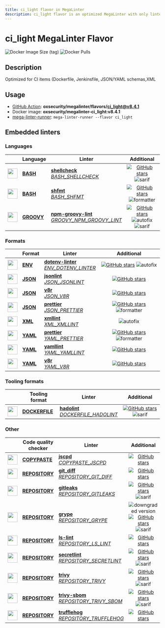 ```yaml
---
title: ci_light flavor in MegaLinter
description: ci_light flavor is an optimized MegaLinter with only linters related to ci_light projects
---
```

# ci_light MegaLinter Flavor

![Docker Image Size (tag)](https://img.shields.io/docker/image-size/oxsecurity/megalinter-ci_light/v8.4.1)
![Docker Pulls](https://img.shields.io/docker/pulls/oxsecurity/megalinter-ci_light)

## Description

Optimized for CI items (Dockerfile, Jenkinsfile, JSON/YAML schemas,XML

## Usage

- [GitHub Action](https://megalinter.io/8.4.1/installation/#github-action): **oxsecurity/megalinter/flavors/ci_light@v8.4.1**
- Docker image: **oxsecurity/megalinter-ci_light:v8.4.1**
- [mega-linter-runner](https://megalinter.io/8.4.1/mega-linter-runner/): `mega-linter-runner --flavor ci_light`

## Embedded linters

### Languages

|                                                                             <!-- -->                                                                             | Language                                                      | Linter                                                                                                                                                                                 |                                                                                                                     Additional                                                                                                                      |
|:----------------------------------------------------------------------------------------------------------------------------------------------------------------:|---------------------------------------------------------------|----------------------------------------------------------------------------------------------------------------------------------------------------------------------------------------|:---------------------------------------------------------------------------------------------------------------------------------------------------------------------------------------------------------------------------------------------------:|
|  <img src="https://github.com/oxsecurity/megalinter/raw/main/docs/assets/icons/bash.ico" alt="" height="32px" class="megalinter-icon"></a> <!-- linter-icon -->  | [**BASH**](https://megalinter.io/8.4.1/descriptors/bash/)     | [**shellcheck**](https://megalinter.io/8.4.1/descriptors/bash_shellcheck/)<br/>[_BASH_SHELLCHECK_](https://megalinter.io/8.4.1/descriptors/bash_shellcheck/)                           |                                [![GitHub stars](https://img.shields.io/github/stars/koalaman/shellcheck?cacheSeconds=3600)](https://github.com/koalaman/shellcheck) ![sarif](https://shields.io/badge/-SARIF-orange)                                |
|  <img src="https://github.com/oxsecurity/megalinter/raw/main/docs/assets/icons/bash.ico" alt="" height="32px" class="megalinter-icon"></a> <!-- linter-icon -->  | [**BASH**](https://megalinter.io/8.4.1/descriptors/bash/)     | [**shfmt**](https://megalinter.io/8.4.1/descriptors/bash_shfmt/)<br/>[_BASH_SHFMT_](https://megalinter.io/8.4.1/descriptors/bash_shfmt/)                                               |                                        [![GitHub stars](https://img.shields.io/github/stars/mvdan/sh?cacheSeconds=3600)](https://github.com/mvdan/sh) ![formatter](https://shields.io/badge/-format-yellow)                                         |
| <img src="https://github.com/oxsecurity/megalinter/raw/main/docs/assets/icons/groovy.ico" alt="" height="32px" class="megalinter-icon"></a> <!-- linter-icon --> | [**GROOVY**](https://megalinter.io/8.4.1/descriptors/groovy/) | [**npm-groovy-lint**](https://megalinter.io/8.4.1/descriptors/groovy_npm_groovy_lint/)<br/>[_GROOVY_NPM_GROOVY_LINT_](https://megalinter.io/8.4.1/descriptors/groovy_npm_groovy_lint/) | [![GitHub stars](https://img.shields.io/github/stars/nvuillam/npm-groovy-lint?cacheSeconds=3600)](https://github.com/nvuillam/npm-groovy-lint) ![autofix](https://shields.io/badge/-autofix-green) ![sarif](https://shields.io/badge/-SARIF-orange) |

### Formats

|                                                                            <!-- -->                                                                            | Format                                                    | Linter                                                                                                                                                                |                                                                                                Additional                                                                                                |
|:--------------------------------------------------------------------------------------------------------------------------------------------------------------:|-----------------------------------------------------------|-----------------------------------------------------------------------------------------------------------------------------------------------------------------------|:--------------------------------------------------------------------------------------------------------------------------------------------------------------------------------------------------------:|
| <img src="https://github.com/oxsecurity/megalinter/raw/main/docs/assets/icons/env.ico" alt="" height="32px" class="megalinter-icon"></a> <!-- linter-icon -->  | [**ENV**](https://megalinter.io/8.4.1/descriptors/env/)   | [**dotenv-linter**](https://megalinter.io/8.4.1/descriptors/env_dotenv_linter/)<br/>[_ENV_DOTENV_LINTER_](https://megalinter.io/8.4.1/descriptors/env_dotenv_linter/) | [![GitHub stars](https://img.shields.io/github/stars/dotenv-linter/dotenv-linter?cacheSeconds=3600)](https://github.com/dotenv-linter/dotenv-linter) ![autofix](https://shields.io/badge/-autofix-green) |
| <img src="https://github.com/oxsecurity/megalinter/raw/main/docs/assets/icons/json.ico" alt="" height="32px" class="megalinter-icon"></a> <!-- linter-icon --> | [**JSON**](https://megalinter.io/8.4.1/descriptors/json/) | [**jsonlint**](https://megalinter.io/8.4.1/descriptors/json_jsonlint/)<br/>[_JSON_JSONLINT_](https://megalinter.io/8.4.1/descriptors/json_jsonlint/)                  |                                      [![GitHub stars](https://img.shields.io/github/stars/prantlf/jsonlint?cacheSeconds=3600)](https://github.com/prantlf/jsonlint)                                      |
| <img src="https://github.com/oxsecurity/megalinter/raw/main/docs/assets/icons/json.ico" alt="" height="32px" class="megalinter-icon"></a> <!-- linter-icon --> | [**JSON**](https://megalinter.io/8.4.1/descriptors/json/) | [**v8r**](https://megalinter.io/8.4.1/descriptors/json_v8r/)<br/>[_JSON_V8R_](https://megalinter.io/8.4.1/descriptors/json_v8r/)                                      |                                          [![GitHub stars](https://img.shields.io/github/stars/chris48s/v8r?cacheSeconds=3600)](https://github.com/chris48s/v8r)                                          |
| <img src="https://github.com/oxsecurity/megalinter/raw/main/docs/assets/icons/json.ico" alt="" height="32px" class="megalinter-icon"></a> <!-- linter-icon --> | [**JSON**](https://megalinter.io/8.4.1/descriptors/json/) | [**prettier**](https://megalinter.io/8.4.1/descriptors/json_prettier/)<br/>[_JSON_PRETTIER_](https://megalinter.io/8.4.1/descriptors/json_prettier/)                  |          [![GitHub stars](https://img.shields.io/github/stars/prettier/prettier?cacheSeconds=3600)](https://github.com/prettier/prettier) ![formatter](https://shields.io/badge/-format-yellow)          |
| <img src="https://github.com/oxsecurity/megalinter/raw/main/docs/assets/icons/xml.ico" alt="" height="32px" class="megalinter-icon"></a> <!-- linter-icon -->  | [**XML**](https://megalinter.io/8.4.1/descriptors/xml/)   | [**xmllint**](https://megalinter.io/8.4.1/descriptors/xml_xmllint/)<br/>[_XML_XMLLINT_](https://megalinter.io/8.4.1/descriptors/xml_xmllint/)                         |                                                                           ![autofix](https://shields.io/badge/-autofix-green)                                                                            |
| <img src="https://github.com/oxsecurity/megalinter/raw/main/docs/assets/icons/yaml.ico" alt="" height="32px" class="megalinter-icon"></a> <!-- linter-icon --> | [**YAML**](https://megalinter.io/8.4.1/descriptors/yaml/) | [**prettier**](https://megalinter.io/8.4.1/descriptors/yaml_prettier/)<br/>[_YAML_PRETTIER_](https://megalinter.io/8.4.1/descriptors/yaml_prettier/)                  |          [![GitHub stars](https://img.shields.io/github/stars/prettier/prettier?cacheSeconds=3600)](https://github.com/prettier/prettier) ![formatter](https://shields.io/badge/-format-yellow)          |
| <img src="https://github.com/oxsecurity/megalinter/raw/main/docs/assets/icons/yaml.ico" alt="" height="32px" class="megalinter-icon"></a> <!-- linter-icon --> | [**YAML**](https://megalinter.io/8.4.1/descriptors/yaml/) | [**yamllint**](https://megalinter.io/8.4.1/descriptors/yaml_yamllint/)<br/>[_YAML_YAMLLINT_](https://megalinter.io/8.4.1/descriptors/yaml_yamllint/)                  |                                  [![GitHub stars](https://img.shields.io/github/stars/adrienverge/yamllint?cacheSeconds=3600)](https://github.com/adrienverge/yamllint)                                  |
| <img src="https://github.com/oxsecurity/megalinter/raw/main/docs/assets/icons/yaml.ico" alt="" height="32px" class="megalinter-icon"></a> <!-- linter-icon --> | [**YAML**](https://megalinter.io/8.4.1/descriptors/yaml/) | [**v8r**](https://megalinter.io/8.4.1/descriptors/yaml_v8r/)<br/>[_YAML_V8R_](https://megalinter.io/8.4.1/descriptors/yaml_v8r/)                                      |                                          [![GitHub stars](https://img.shields.io/github/stars/chris48s/v8r?cacheSeconds=3600)](https://github.com/chris48s/v8r)                                          |

### Tooling formats

|                                                                               <!-- -->                                                                               | Tooling format                                                        | Linter                                                                                                                                                                 |                                                                                    Additional                                                                                     |
|:--------------------------------------------------------------------------------------------------------------------------------------------------------------------:|-----------------------------------------------------------------------|------------------------------------------------------------------------------------------------------------------------------------------------------------------------|:---------------------------------------------------------------------------------------------------------------------------------------------------------------------------------:|
| <img src="https://github.com/oxsecurity/megalinter/raw/main/docs/assets/icons/dockerfile.ico" alt="" height="32px" class="megalinter-icon"></a> <!-- linter-icon --> | [**DOCKERFILE**](https://megalinter.io/8.4.1/descriptors/dockerfile/) | [**hadolint**](https://megalinter.io/8.4.1/descriptors/dockerfile_hadolint/)<br/>[_DOCKERFILE_HADOLINT_](https://megalinter.io/8.4.1/descriptors/dockerfile_hadolint/) | [![GitHub stars](https://img.shields.io/github/stars/hadolint/hadolint?cacheSeconds=3600)](https://github.com/hadolint/hadolint) ![sarif](https://shields.io/badge/-SARIF-orange) |

### Other

|                                                                              <!-- -->                                                                               | Code quality checker                                                  | Linter                                                                                                                                                                         |                                                                                                                       Additional                                                                                                                       |
|:-------------------------------------------------------------------------------------------------------------------------------------------------------------------:|-----------------------------------------------------------------------|--------------------------------------------------------------------------------------------------------------------------------------------------------------------------------|:------------------------------------------------------------------------------------------------------------------------------------------------------------------------------------------------------------------------------------------------------:|
| <img src="https://github.com/oxsecurity/megalinter/raw/main/docs/assets/icons/copypaste.ico" alt="" height="32px" class="megalinter-icon"></a> <!-- linter-icon --> | [**COPYPASTE**](https://megalinter.io/8.4.1/descriptors/copypaste/)   | [**jscpd**](https://megalinter.io/8.4.1/descriptors/copypaste_jscpd/)<br/>[_COPYPASTE_JSCPD_](https://megalinter.io/8.4.1/descriptors/copypaste_jscpd/)                        |                                                             [![GitHub stars](https://img.shields.io/github/stars/kucherenko/jscpd?cacheSeconds=3600)](https://github.com/kucherenko/jscpd)                                                             |
|  <img src="https://github.com/oxsecurity/megalinter/raw/main/docs/assets/icons/default.ico" alt="" height="32px" class="megalinter-icon"></a> <!-- linter-icon -->  | [**REPOSITORY**](https://megalinter.io/8.4.1/descriptors/repository/) | [**git_diff**](https://megalinter.io/8.4.1/descriptors/repository_git_diff/)<br/>[_REPOSITORY_GIT_DIFF_](https://megalinter.io/8.4.1/descriptors/repository_git_diff/)         |                                                                      [![GitHub stars](https://img.shields.io/github/stars/git/git?cacheSeconds=3600)](https://github.com/git/git)                                                                      |
|  <img src="https://github.com/oxsecurity/megalinter/raw/main/docs/assets/icons/default.ico" alt="" height="32px" class="megalinter-icon"></a> <!-- linter-icon -->  | [**REPOSITORY**](https://megalinter.io/8.4.1/descriptors/repository/) | [**gitleaks**](https://megalinter.io/8.4.1/descriptors/repository_gitleaks/)<br/>[_REPOSITORY_GITLEAKS_](https://megalinter.io/8.4.1/descriptors/repository_gitleaks/)         |                                   [![GitHub stars](https://img.shields.io/github/stars/gitleaks/gitleaks?cacheSeconds=3600)](https://github.com/gitleaks/gitleaks) ![sarif](https://shields.io/badge/-SARIF-orange)                                    |
|  <img src="https://github.com/oxsecurity/megalinter/raw/main/docs/assets/icons/default.ico" alt="" height="32px" class="megalinter-icon"></a> <!-- linter-icon -->  | [**REPOSITORY**](https://megalinter.io/8.4.1/descriptors/repository/) | [**grype**](https://megalinter.io/8.4.1/descriptors/repository_grype/)<br/>[_REPOSITORY_GRYPE_](https://megalinter.io/8.4.1/descriptors/repository_grype/)                     | ![downgraded version](https://shields.io/badge/-downgraded%20version-orange) [![GitHub stars](https://img.shields.io/github/stars/anchore/grype?cacheSeconds=3600)](https://github.com/anchore/grype) ![sarif](https://shields.io/badge/-SARIF-orange) |
|  <img src="https://github.com/oxsecurity/megalinter/raw/main/docs/assets/icons/default.ico" alt="" height="32px" class="megalinter-icon"></a> <!-- linter-icon -->  | [**REPOSITORY**](https://megalinter.io/8.4.1/descriptors/repository/) | [**ls-lint**](https://megalinter.io/8.4.1/descriptors/repository_ls_lint/)<br/>[_REPOSITORY_LS_LINT_](https://megalinter.io/8.4.1/descriptors/repository_ls_lint/)             |                                                           [![GitHub stars](https://img.shields.io/github/stars/loeffel-io/ls-lint?cacheSeconds=3600)](https://github.com/loeffel-io/ls-lint)                                                           |
|  <img src="https://github.com/oxsecurity/megalinter/raw/main/docs/assets/icons/default.ico" alt="" height="32px" class="megalinter-icon"></a> <!-- linter-icon -->  | [**REPOSITORY**](https://megalinter.io/8.4.1/descriptors/repository/) | [**secretlint**](https://megalinter.io/8.4.1/descriptors/repository_secretlint/)<br/>[_REPOSITORY_SECRETLINT_](https://megalinter.io/8.4.1/descriptors/repository_secretlint/) |                               [![GitHub stars](https://img.shields.io/github/stars/secretlint/secretlint?cacheSeconds=3600)](https://github.com/secretlint/secretlint) ![sarif](https://shields.io/badge/-SARIF-orange)                                |
|  <img src="https://github.com/oxsecurity/megalinter/raw/main/docs/assets/icons/default.ico" alt="" height="32px" class="megalinter-icon"></a> <!-- linter-icon -->  | [**REPOSITORY**](https://megalinter.io/8.4.1/descriptors/repository/) | [**trivy**](https://megalinter.io/8.4.1/descriptors/repository_trivy/)<br/>[_REPOSITORY_TRIVY_](https://megalinter.io/8.4.1/descriptors/repository_trivy/)                     |                                  [![GitHub stars](https://img.shields.io/github/stars/aquasecurity/trivy?cacheSeconds=3600)](https://github.com/aquasecurity/trivy) ![sarif](https://shields.io/badge/-SARIF-orange)                                   |
|  <img src="https://github.com/oxsecurity/megalinter/raw/main/docs/assets/icons/default.ico" alt="" height="32px" class="megalinter-icon"></a> <!-- linter-icon -->  | [**REPOSITORY**](https://megalinter.io/8.4.1/descriptors/repository/) | [**trivy-sbom**](https://megalinter.io/8.4.1/descriptors/repository_trivy_sbom/)<br/>[_REPOSITORY_TRIVY_SBOM_](https://megalinter.io/8.4.1/descriptors/repository_trivy_sbom/) |                                  [![GitHub stars](https://img.shields.io/github/stars/aquasecurity/trivy?cacheSeconds=3600)](https://github.com/aquasecurity/trivy) ![sarif](https://shields.io/badge/-SARIF-orange)                                   |
|  <img src="https://github.com/oxsecurity/megalinter/raw/main/docs/assets/icons/default.ico" alt="" height="32px" class="megalinter-icon"></a> <!-- linter-icon -->  | [**REPOSITORY**](https://megalinter.io/8.4.1/descriptors/repository/) | [**trufflehog**](https://megalinter.io/8.4.1/descriptors/repository_trufflehog/)<br/>[_REPOSITORY_TRUFFLEHOG_](https://megalinter.io/8.4.1/descriptors/repository_trufflehog/) |                                                   [![GitHub stars](https://img.shields.io/github/stars/trufflesecurity/trufflehog?cacheSeconds=3600)](https://github.com/trufflesecurity/trufflehog)                                                   |

